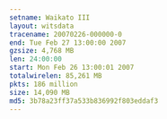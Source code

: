 ```yaml
---
setname: Waikato III
layout: witsdata
tracename: 20070226-000000-0
end: Tue Feb 27 13:00:00 2007
gzsize: 4,768 MB
len: 24:00:00
start: Mon Feb 26 13:00:01 2007
totalwirelen: 85,261 MB
pkts: 186 million
size: 14,090 MB
md5: 3b78a23ff37a533b836992f803eddaf3
---
```

